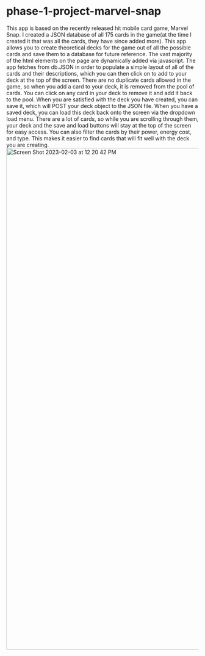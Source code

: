 # phase-1-project-marvel-snap
This app is based on the recently released hit mobile card game, Marvel Snap.
I created a JSON database of all 175 cards in the game(at the time I created it that was all the cards, they have since added more).
This app allows you to create theoretical decks for the game out of all the possible cards and save them to a database for future reference.
The vast majority of the html elements on the page are dynamically added via javascript. The app fetches from db.JSON in order to populate a simple
layout of all of the cards and their descriptions, which you can then click on to add to your deck at the top of the screen.
There are no duplicate cards allowed in the game, so when you add a card to your deck, it is removed from the pool of cards. You can click on any
card in your deck to remove it and add it back to the pool. When you are satisfied with the deck you have created, you can save it, which will POST
your deck object to the JSON file. When you have a saved deck, you can load this deck back onto the screen via the dropdown load menu. There are
a lot of cards, so while you are scrolling through them, your deck and the save and load buttons will stay at the top of the screen for easy access.
You can also filter the cards by their power, energy cost, and type. This makes it easier to find cards that will fit well with the deck you are creating.
<img width="1315" alt="Screen Shot 2023-02-03 at 12 20 42 PM" src="https://user-images.githubusercontent.com/33963737/216666797-9ba9f501-bf83-42df-a65e-faf4b1cb3169.png">
